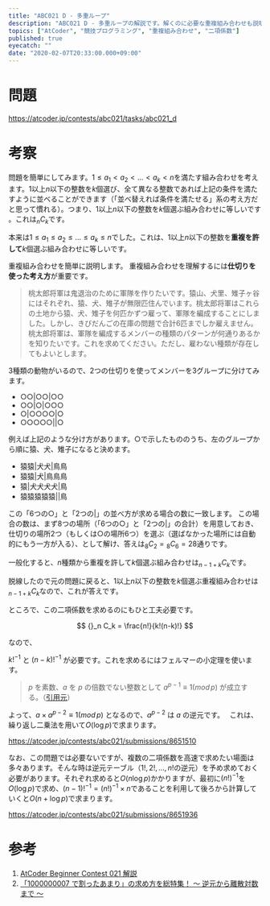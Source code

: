 ```yaml
---
title: "ABC021 D - 多重ループ"
description: "ABC021 D - 多重ループの解説です。解くのに必要な重複組み合わせも説明します。"
topics: ["AtCoder", "競技プログラミング", "重複組み合わせ", "二項係数"]
published: true
eyecatch: ""
date: "2020-02-07T20:33:00.000+09:00"
---
```


# 問題

https://atcoder.jp/contests/abc021/tasks/abc021_d

# 考察

問題を簡単にしてみます。$1 \leq a_1 < a_2 < ... < a_k < n$を満たす組み合わせを考えます。$1$以上$n$以下の整数を$k$個選び、全て異なる整数であれば上記の条件を満たすように並べることができます（「並べ替えれば条件を満たせる」系の考え方だと思って慣れる）。つまり、$1$以上$n$以下の整数を$k$個選ぶ組み合わせに等しいです 。これは${}_n C_k$です。

本来は$1 \leq a_1 \leq a_2 \leq ... \leq a_k \leq n$でした。これは、$1$以上$n$以下の整数を**重複を許して**$k$個選ぶ組み合わせに等しいです。

重複組み合わせを簡単に説明します。
重複組み合わせを理解するには**仕切りを使った考え方**が重要です。

> 桃太郎将軍は鬼退治のために軍隊を作りたいです。猿山、犬里、雉子ヶ谷にはそれぞれ、猿、犬、雉子が無限匹住んでいます。桃太郎将軍はこれらの土地から猿、犬、雉子を何匹かずつ雇って、軍隊を編成することにしました。しかし、きびだんごの在庫の問題で合計6匹までしか雇えません。桃太郎将軍は、軍隊を編成するメンバーの種類のパターンが何通りあるかを知りたいです。これを求めてください。ただし、雇わない種類が存在してもよいとします。

3種類の動物がいるので、2つの仕切りを使ってメンバーを3グループに分けてみます。

- ○○|○○|○○
- ○○|○|○○○
- ○|○○○○|○
- ○○○○○||○

例えば上記のような分け方があります。○で示したもののうち、左のグループから順に猿、犬、雉子になると決めます。

- 猿猿|犬犬|鳥鳥
- 猿猿|犬|鳥鳥鳥
- 猿|犬犬犬犬|鳥
- 猿猿猿猿猿||鳥

この「6つの○」と「2つの|」の並べ方が求める場合の数に一致します。
この場合の数は、まず8つの場所（「6つの○」と「2つの|」の合計）を用意しておき、仕切りの場所2つ（もしくは○の場所6つ）を選ぶ（選ばなかった場所には自動的にもう一方が入る）、として解け、答えは${}_{8} C_{2} = {}_{8} C_6 = 28$通りです。

一般化すると、$n$種類から重複を許して$k$個選ぶ組み合わせは${}_{n-1+k} C_k$です。

脱線したので元の問題に戻ると、$1$以上$n$以下の整数を$k$個選ぶ重複組み合わせは${}_{n-1+k} C_k$なので、これが答えです。

ところで、この二項係数を求めるのにもひと工夫必要です。

$$
{}_n C_k = \frac{n!}{k!(n-k)!}
$$

なので、

$k!^{-1}$ と $(n-k)!^{-1}$ が必要です。これを求めるにはフェルマーの小定理を使います。

> $p$ を素数、$a$ を $p$ の倍数でない整数として $a^{p-1} \equiv 1 (mod\, p)$ が成立する。（[引用元](https://qiita.com/drken/items/3b4fdf0a78e7a138cd9a)）

よって、$a \times a^{p-2}\equiv 1 (mod\, p)$ となるので、$a^{p-2}$ は $a$ の逆元です。　
これは、繰り返し二乗法を用いて$O(\log p)$で求まります。

https://atcoder.jp/contests/abc021/submissions/8651510

なお、この問題では必要ないですが、複数の二項係数を高速で求めたい場面は多々あります。そんな時は逆元テーブル（$1!, 2!, ..., n!$の逆元）を予め求めておく必要があります。それぞれ求めると$O(n  \log p)$かかりますが、最初に$(n!)^{-1}$を$O(\log p)$で求め、$(n-1)!^{-1} = (n!)^{-1} \times n$であることを利用して後ろから計算していくと$O(n + \log p)$で求まります。

https://atcoder.jp/contests/abc021/submissions/8651936

# 参考

1. [AtCoder Beginner Contest 021 解説](https://www.slideshare.net/chokudai/abc021)
2. [「1000000007 で割ったあまり」の求め方を総特集！ 〜 逆元から離散対数まで 〜](https://qiita.com/drken/items/3b4fdf0a78e7a138cd9a)
